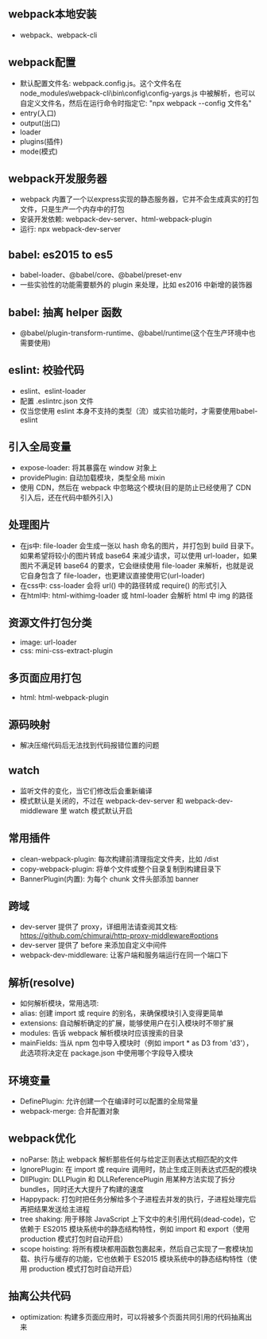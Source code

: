 ## webpack本地安装
- webpack、webpack-cli

## webpack配置
- 默认配置文件名: webpack.config.js。这个文件名在 node_modules\webpack-cli\bin\config\config-yargs.js 中被解析，也可以自定义文件名，然后在运行命令时指定它: "npx webpack --config 文件名"
- entry(入口)
- output(出口)
- loader
- plugins(插件)
- mode(模式)

## webpack开发服务器
- webpack 内置了一个以express实现的静态服务器，它并不会生成真实的打包文件，只是生产一个内存中的打包
- 安装开发依赖: webpack-dev-server、html-webpack-plugin
- 运行: npx webpack-dev-server

## babel: es2015 to es5
- babel-loader、@babel/core、@babel/preset-env
- 一些实验性的功能需要额外的 plugin 来处理，比如 es2016 中新增的装饰器

## babel: 抽离 helper 函数
- @babel/plugin-transform-runtime、@babel/runtime(这个在生产环境中也需要使用)

## eslint: 校验代码
- eslint、eslint-loader
- 配置 .eslintrc.json 文件
- 仅当您使用 eslint 本身不支持的类型（流）或实验功能时，才需要使用babel-eslint

## 引入全局变量
- expose-loader: 将其暴露在 window 对象上
- providePlugin: 自动加载模块，类型全局 mixin
- 使用 CDN，然后在 webpack 中忽略这个模块(目的是防止已经使用了 CDN 引入后，还在代码中额外引入)

## 处理图片
- 在js中: file-loader 会生成一张以 hash 命名的图片，并打包到 build 目录下。如果希望将较小的图片转成 base64 来减少请求，可以使用 url-loader，如果图片不满足转 base64 的要求，它会继续使用 file-loader 来解析，也就是说它自身包含了 file-loader，也更建议直接使用它(url-loader)
- 在css中: css-loader 会将 url() 中的路径转成 require() 的形式引入
- 在html中: html-withimg-loader 或 html-loader 会解析 html 中 img 的路径

## 资源文件打包分类
- image: url-loader
- css: mini-css-extract-plugin

## 多页面应用打包
- html: html-webpack-plugin

## 源码映射
- 解决压缩代码后无法找到代码报错位置的问题

## watch
- 监听文件的变化，当它们修改后会重新编译
- 模式默认是关闭的，不过在 webpack-dev-server 和 webpack-dev-middleware 里 watch 模式默认开启

## 常用插件
- clean-webpack-plugin: 每次构建前清理指定文件夹，比如 /dist
- copy-webpack-plugin: 将单个文件或整个目录复制到构建目录下
- BannerPlugin(内置): 为每个 chunk 文件头部添加 banner

## 跨域
- dev-server 提供了 proxy，详细用法请查阅其文档: https://github.com/chimurai/http-proxy-middleware#options
- dev-server 提供了 before 来添加自定义中间件
- webpack-dev-middleware: 让客户端和服务端运行在同一个端口下

## 解析(resolve)
- 如何解析模块，常用选项:
- alias: 创建 import 或 require 的别名，来确保模块引入变得更简单
- extensions: 自动解析确定的扩展，能够使用户在引入模块时不带扩展
- modules: 告诉 webpack 解析模块时应该搜索的目录
- mainFields: 当从 npm 包中导入模块时（例如 import * as D3 from 'd3'），此选项将决定在 package.json 中使用哪个字段导入模块

## 环境变量
- DefinePlugin: 允许创建一个在编译时可以配置的全局常量
- webpack-merge: 合并配置对象

## webpack优化
- noParse: 防止 webpack 解析那些任何与给定正则表达式相匹配的文件
- IgnorePlugin: 在 import 或 require 调用时，防止生成正则表达式匹配的模块
- DllPlugin: DLLPlugin 和 DLLReferencePlugin 用某种方法实现了拆分 bundles，同时还大大提升了构建的速度
- Happypack: 打包时把任务分解给多个子进程去并发的执行，子进程处理完后再把结果发送给主进程
- tree shaking: 用于移除 JavaScript 上下文中的未引用代码(dead-code)，它依赖于 ES2015 模块系统中的静态结构特性，例如 import 和 export（使用 production 模式打包时自动开启）
- scope hoisting: 将所有模块都用函数包裹起来，然后自己实现了一套模块加载、执行与缓存的功能，它也依赖于 ES2015 模块系统中的静态结构特性（使用 production 模式打包时自动开启）

## 抽离公共代码
- optimization: 构建多页面应用时，可以将被多个页面共同引用的代码抽离出来